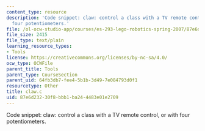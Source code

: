 ```yaml
---
content_type: resource
description: 'Code snippet: claw: control a class with a TV remote control, or with
  four potentiometers.'
file: /ol-ocw-studio-app/courses/es-293-lego-robotics-spring-2007/87e6d23230f8bbb1ba244483e01e2709_claw.c
file_size: 2415
file_type: text/plain
learning_resource_types:
- Tools
license: https://creativecommons.org/licenses/by-nc-sa/4.0/
ocw_type: OCWFile
parent_title: Tools
parent_type: CourseSection
parent_uid: 64fb3db7-fee4-5b1b-3d49-7e084793d0f1
resourcetype: Other
title: claw.c
uid: 87e6d232-30f8-bbb1-ba24-4483e01e2709
---
```

Code snippet: claw: control a class with a TV remote control, or with four potentiometers.
